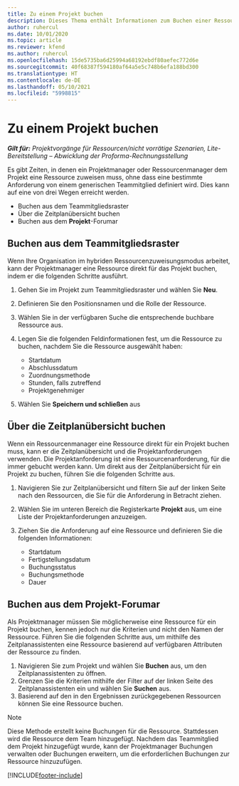 ```yaml
---
title: Zu einem Projekt buchen
description: Dieses Thema enthält Informationen zum Buchen einer Ressource für ein Projekt.
author: ruhercul
ms.date: 10/01/2020
ms.topic: article
ms.reviewer: kfend
ms.author: ruhercul
ms.openlocfilehash: 15de5735ba6d25994a68192ebdf80aefec772d6e
ms.sourcegitcommit: 40f68387f594180af64a5e5c748b6efa188bd300
ms.translationtype: HT
ms.contentlocale: de-DE
ms.lasthandoff: 05/10/2021
ms.locfileid: "5998815"
---
```

# <a name="book-to-a-project"></a>Zu einem Projekt buchen

_**Gilt für:** Projektvorgänge für Ressourcen/nicht vorrätige Szenarien, Lite-Bereitstellung – Abwicklung der Proforma-Rechnungsstellung_

Es gibt Zeiten, in denen ein Projektmanager oder Ressourcenmanager dem Projekt eine Ressource zuweisen muss, ohne dass eine bestimmte Anforderung von einem generischen Teammitglied definiert wird. Dies kann auf eine von drei Wegen erreicht werden.

- Buchen aus dem Teammitgliedsraster
- Über die Zeitplanübersicht buchen
- Buchen aus dem **Projekt**-Forumar

## <a name="book-from-the-team-member-grid"></a>Buchen aus dem Teammitgliedsraster

Wenn Ihre Organisation im hybriden Ressourcenzuweisungsmodus arbeitet, kann der Projektmanager eine Ressource direkt für das Projekt buchen, indem er die folgenden Schritte ausführt.

1. Gehen Sie im Projekt zum Teammitgliedsraster und wählen Sie **Neu**.
2. Definieren Sie den Positionsnamen und die Rolle der Ressource.
3. Wählen Sie in der verfügbaren Suche die entsprechende buchbare Ressource aus.
4. Legen Sie die folgenden Feldinformationen fest, um die Ressource zu buchen, nachdem Sie die Ressource ausgewählt haben:

    - Startdatum
    - Abschlussdatum
    - Zuordnungsmethode
    - Stunden, falls zutreffend
    - Projektgenehmiger

6. Wählen Sie **Speichern und schließen** aus

## <a name="book-from-the-schedule-board"></a>Über die Zeitplanübersicht buchen

Wenn ein Ressourcenmanager eine Ressource direkt für ein Projekt buchen muss, kann er die Zeitplanübersicht und die Projektanforderungen verwenden. Die Projektanforderung ist eine Ressourcenanforderung, für die immer gebucht werden kann. Um direkt aus der Zeitplanübersicht für ein Projekt zu buchen, führen Sie die folgenden Schritte aus.

1. Navigieren Sie zur Zeitplanübersicht und filtern Sie auf der linken Seite nach den Ressourcen, die Sie für die Anforderung in Betracht ziehen.
2. Wählen Sie im unteren Bereich die Registerkarte **Projekt** aus, um eine Liste der Projektanforderungen anzuzeigen.
3. Ziehen Sie die Anforderung auf eine Ressource und definieren Sie die folgenden Informationen:

    - Startdatum
    - Fertigstellungsdatum
    - Buchungsstatus
    - Buchungsmethode
    - Dauer

## <a name="book-from-the-project-form"></a>Buchen aus dem Projekt-Forumar

Als Projektmanager müssen Sie möglicherweise eine Ressource für ein Projekt buchen, kennen jedoch nur die Kriterien und nicht den Namen der Ressource. Führen Sie die folgenden Schritte aus, um mithilfe des Zeitplanassistenten eine Ressource basierend auf verfügbaren Attributen der Ressource zu finden. 

1. Navigieren Sie zum Projekt und wählen Sie **Buchen** aus, um den Zeitplanassistenten zu öffnen.
2. Grenzen Sie die Kriterien mithilfe der Filter auf der linken Seite des Zeitplanassistenten ein und wählen Sie **Suchen** aus.
3. Basierend auf den in den Ergebnissen zurückgegebenen Ressourcen können Sie eine Ressource buchen.

> [!NOTE]
> Diese Methode erstellt keine Buchungen für die Ressource. Stattdessen wird die Ressource dem Team hinzugefügt. Nachdem das Teammitglied dem Projekt hinzugefügt wurde, kann der Projektmanager Buchungen verwalten oder Buchungen erweitern, um die erforderlichen Buchungen zur Ressource hinzuzufügen.


[!INCLUDE[footer-include](../includes/footer-banner.md)]